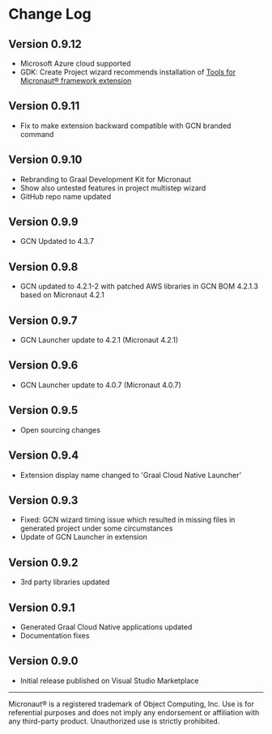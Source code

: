 # Change Log

## Version 0.9.12
* Microsoft Azure cloud supported
* GDK: Create Project wizard recommends installation of [Tools for Micronaut® framework extension](https://marketplace.visualstudio.com/items?itemName=oracle-labs-graalvm.micronaut-tools)

## Version 0.9.11
* Fix to make extension backward compatible with GCN branded command

## Version 0.9.10
* Rebranding to Graal Development Kit for Micronaut
* Show also untested features in project multistep wizard
* GitHub repo name updated

## Version 0.9.9
* GCN Updated to 4.3.7

## Version 0.9.8
* GCN updated to 4.2.1-2 with patched AWS libraries in GCN BOM 4.2.1.3 based on Micronaut 4.2.1

## Version 0.9.7
* GCN Launcher update to 4.2.1 (Micronaut 4.2.1)

## Version 0.9.6
* GCN Launcher update to 4.0.7 (Micronaut 4.0.7)

## Version 0.9.5
* Open sourcing changes

## Version 0.9.4
* Extension display name changed to 'Graal Cloud Native Launcher'

## Version 0.9.3
* Fixed: GCN wizard timing issue which resulted in missing files in generated project under some circumstances
* Update of GCN Launcher in extension

## Version 0.9.2
* 3rd party libraries updated

## Version 0.9.1
* Generated Graal Cloud Native applications updated
* Documentation fixes

## Version 0.9.0
* Initial release published on Visual Studio Marketplace

---
Micronaut&reg; is a registered trademark of Object Computing, Inc. Use is for referential purposes and does not imply any endorsement or affiliation with any third-party product. Unauthorized use is strictly prohibited.